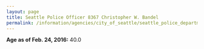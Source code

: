 ```yaml
---
layout: page
title: Seattle Police Officer 8367 Christopher W. Bandel
permalink: /information/agencies/city_of_seattle/seattle_police_department/copbook/8367/
---
```


**Age as of Feb. 24, 2016:** 40.0
